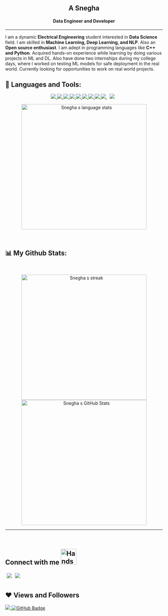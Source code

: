 <!-- <h1 align='center'> Hola! 👋</h1> -->
<h2 align="center">A Snegha</h2>
<h4 align="center">Data Engineer and Developer</h4>
<hr>

I am a dynamic **Electrical Engineering** student interested in **Data Science** field. I am skilled in **Machine Learning, Deep Learning, and NLP**. Also an **Open source enthusiast**. I am adept in programming languages like **C++ and Python**. Acquired hands-on experience while learning by doing various projects in ML and DL. Also have done two internships during my college days, where I worked on testing ML models for safe deployment in the real world. Currently looking for opportunities to work on real world projects. 

  ## 🚀 Languages and Tools:

<p align="center"> 
  <a href="https://www.python.org" target="_blank"> <img src="https://img.icons8.com/color/48/000000/python.png"/> </a>
  <a href="https://hadoop.apache.org/" target="_blank"> <img src="https://img.icons8.com/color/48/hadoop-distributed-file-system.png"/> </a>
  <a href="https://hive.apache.org/" target="_blank"> <img src="https://img.icons8.com/office/40/wasp.png"/> </a>
   <a href="https://www.w3.org/html/" target="_blank"> <img src="https://img.icons8.com/color/48/000000/html-5.png"/> </a>
    <a href="https://www.w3schools.com/css/" target="_blank"> <img src="https://img.icons8.com/color/48/000000/css3.png"/> </a>
  <a href="https://en.wikipedia.org/wiki/C++" target="_blank"> <img src="https://img.icons8.com/color/48/c-plus-plus-logo.png"/> </a>
  <a href="https://www.w3schools.com/c/index.php" target="_blank"> <img src="https://img.icons8.com/color/48/c-programming.png"/> </a>
    <a href="https://developer.mozilla.org/en-US/docs/Web/JavaScript" target="_blank"> <img src="https://img.icons8.com/color/48/000000/javascript.png"/> </a> 
    <a style="padding-right:8px;" href="https://nodejs.org" target="_blank"> <img src="https://img.icons8.com/color/48/000000/nodejs.png"/> </a> 
    <a style="padding-right:8px;" href="https://www.mysql.com/" target="_blank"> <img src="https://img.icons8.com/fluent/50/000000/mysql-logo.png"/> </a> </p>
  <p align="center">
  <a href="https://github.com/Asnegha"><img Get stats for your profile at git.io/streak-stats" alt="Snegha s language stats" src="https://github-readme-stats.vercel.app/api/top-langs/?username=Asnegha&layout=compact" width="400"/>
    </a>
</p>

<br/>

## 📊 My Github Stats:

<br/>

<p align="center" float="left">
    <a href="https://github.com/Asnegha"><img Get streak stats for your profile at git.io/streak-stats" alt="Snegha s streak" src="https://streak-stats.demolab.com?user=Asnegha&theme=tokyonight" width="400"/>
    </a>
    <a href="https://github.com/Asnegha"> <img src="https://github-readme-stats.vercel.app/api?username=Asnegha&show_icons=true&theme=tokyonight&count_private=true" alt="Snegha s GitHub Stats" width="400"/> </a>
</p>

<hr>



<!--[![Asnegha's github activity graph](https://activity-graph.herokuapp.com/graph?username=Asnegha&theme=tokyo-night)](https://github.com/Asnegha)-->

<!--[Asnegha's github activity graph](https://github-readme-activity-graph.cyclic.app/graph?username=Asnegha&theme=tokyo-night)](https://github.com/Asnegha)-->
<!--https://github-readme-activity-graph.cyclic.app/graph?username=Asnegha&theme=tokyo-night-->

<br/>




## Connect with me <img src="https://user-images.githubusercontent.com/92506047/192497801-4790be4c-9f96-4b4b-8eae-cdfbcee4efa1.gif" alt="Handshake" width="50">

<a href="https://www.linkedin.com/in/snegha-a-904b83187/" target="blank" >
  <img align="left" style="margin:5px" src="https://img.shields.io/badge/LinkedIn-0077B5?style=for-the-badge&logo=linkedin&logoColor=white" />
  </a>
<a href="https://twitter.com/SS242001" target="blank" >
    <img align="left" style="margin:5px" src="https://img.shields.io/badge/Twitter-1DA1F2?style=for-the-badge&logo=twitter&logoColor=white"/>
  </a>
<br><br>


## ❤ Views and Followers  
<a href="https://github.com/Asnegha">
    <img src="https://komarev.com/ghpvc/?username=Asnegha">
</a>
<a href="https://github.com/Asnegha?tab=followers"><img src="https://img.shields.io/github/followers/Asnegha?label=Followers&style=social" alt="GitHub Badge"></a>
